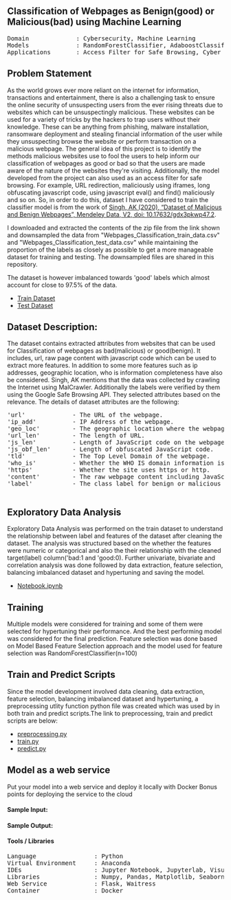  ## Classification of Webpages as Benign(good) or Malicious(bad) using Machine Learning
  
<pre>
Domain             : Cybersecurity, Machine Learning
Models             : RandomForestClassifier, AdaboostClassifier, XGBClassifier 
Applications       : Access Filter for Safe Browsing, Cyber Aware Browsing
</pre>

 
 ## Problem Statement 
 
 As the world grows ever more reliant on the internet for information, transactions and entertainment, there is also a challenging task to ensure the online security of unsuspecting users from the ever rising threats due to websites which can be unsuspectingly malicious. These websites can be used for a variety of tricks by the hackers to trap users without their knowledge. These can be anything from phishing, malware installation, ransomware deployment and stealing financial information of the user while they unsuspecting browse the website or perform transaction on a malicious webpage. The general idea of this project is to identify the methods malicious websites use to fool the users to help inform our classification of webpages as good or bad so that the users are made aware of the nature of the websites they're visiting. Additionally, the model developed from the project can also used as an access filter for safe browsing. For example, URL redirection, maliciously using iframes, long obfuscating javascript code, using javascript eval() and find() maliciously and so on. So, in order to do this, dataset I have considered to train the classifier model is from the work of [Singh, AK (2020), “Dataset of Malicious and Benign Webpages”, Mendeley Data, V2, doi: 10.17632/gdx3pkwp47.2](https://data.mendeley.com/datasets/gdx3pkwp47/2). <br>
 
I downloaded and extracted the contents of the zip file from the link shown and downsampled the data from "Webpages_Classification_train_data.csv" and "Webpages_Classification_test_data.csv" while maintaining the proportion of the labels as closely as possible to get a more manageable dataset for training and testing. The downsampled files are shared in this  repository.<br>
 
 The dataset is however imbalanced towards 'good' labels which almost account for close to 97.5% of the data.
- [Train Dataset](https://github.com/praveenbalijepalli/zoomcamp2022-midterm-project/blob/main/sampled_webpages_classification_train_data.csv)
- [Test Dataset](https://github.com/praveenbalijepalli/zoomcamp2022-midterm-project/blob/main/sampled_webpages_classification_test_data.csv)  
      
## Dataset Description:

The dataset contains extracted attributes from websites that can be used for Classification of webpages as bad(malicious) or good(benign). It includes, url, raw page content with javascript code which can be used to extract more features. In addition to some more features such as ip addresses, geographic location, who is information completeness have also be considered. Singh, AK mentions that the data was collected by crawling the Internet using MalCrawler. Additionally the labels were verified by them using the Google Safe Browsing API. They selected attributes based on the relevance. The details of dataset attributes are the following: 

<pre>
'url'             - The URL of the webpage.
'ip_add'          - IP Address of the webpage.
'geo_loc'         - The geographic location where the webpage is hosted.
'url_len'         - The length of URL.
'js_len'          - Length of JavaScript code on the webpage.
'js_obf_len'      - Length of obfuscated JavaScript code.
'tld'             - The Top Level Domain of the webpage.
'who_is'          - Whether the WHO IS domain information is compete or not.
'https'           - Whether the site uses https or http.
'content'         - The raw webpage content including JavaScript code.
'label'           - The class label for benign or malicious webpage. :
 </pre>   
      

## Exploratory Data Analysis
Exploratory Data Analysis was performed on the train dataset to understand the relationship between label and features of the dataset after cleaning the dataset. The analysis was structured based on the whether the features were numeric or categorical and also the their relationship with the cleaned target(label) column('bad:1 and 'good:0). Further univariate, bivariate and correlation analysis was done followed by data extraction, feature selection, balancing imbalanced dataset and hypertuning and saving the model. 
- [Notebook.ipynb](https://github.com/praveenbalijepalli/zoomcamp2022-midterm-project/blob/main/Notebook%20.ipynb)

## Training  
Multiple models were considered for training and some of them were selected for hypertuning their performance. And the best performing model was considered for the final prediction. Feature selection was done based on Model Based Feature Selection approach and the model used for feature selection was RandomForestClassifier(n=100)
 
## Train and Predict Scripts  
Since the model development involved data cleaning, data extraction, feature selection, balancing imbalanced dataset and hypertuning, a preprocessing utlity function python file was created which was used by in both train and predict scripts.The link to preprocessing, train and predict scripts are below:

- [preprocessing.py](https://github.com/praveenbalijepalli/zoomcamp2022-midterm-project/blob/main/preprocessing.py)
- [train.py](https://github.com/praveenbalijepalli/zoomcamp2022-midterm-project/blob/main/train.py)
- [predict.py](https://github.com/praveenbalijepalli/zoomcamp2022-midterm-project/blob/main/predict.py)

 
## Model as a web service 
 
 Put your model into a web service and deploy it locally with Docker
    Bonus points for deploying the service to the cloud
  
####  Sample Input: 
####  Sample Output: 

 
#### Tools / Libraries
<pre>
Language                : Python
Virtual Environment     : Anaconda
IDEs                    : Jupyter Notebook, Jupyterlab, Visual Studio Code
Libraries               : Numpy, Pandas, Matplotlib, Seaborn, Xgboost, Scikit-learn, Imbalanced-learn
Web Service             : Flask, Waitress
Container               : Docker
</pre>
 
